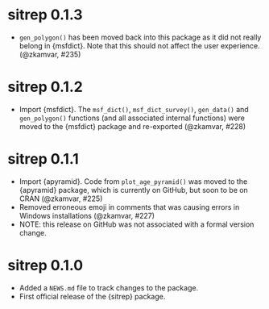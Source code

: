 # sitrep 0.1.3

* `gen_polygon()` has been moved back into this package as it did not really
  belong in {msfdict}. Note that this should not affect the user experience.
  (@zkamvar, #235)

# sitrep 0.1.2

* Import {msfdict}. The `msf_dict()`, `msf_dict_survey()`, `gen_data()` and
  `gen_polygon()` functions (and all associated internal functions) were moved
  to the {msfdict} package and re-exported (@zkamvar, #228)

# sitrep 0.1.1

* Import {apyramid}. Code from `plot_age_pyramid()` was moved to the {apyramid}
  package, which is currently on GitHub, but soon to be on CRAN (@zkamvar, #225)
* Removed erroneous emoji in comments that was causing errors in Windows
  installations (@zkamvar, #227)
* NOTE: this release on GitHub was not associated with a formal version change.

# sitrep 0.1.0

* Added a `NEWS.md` file to track changes to the package.
* First official release of the {sitrep} package.
